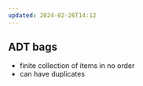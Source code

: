 ```yaml
---
updated: 2024-02-26T14:12
---
```

## ADT bags
- finite collection of items in no order
- can have duplicates